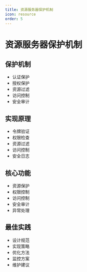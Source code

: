 ```yaml
---
title: 资源服务器保护机制
icon: resource
order: 5
---
```


# 资源服务器保护机制

## 保护机制
- 认证保护
- 授权保护
- 资源过滤
- 访问控制
- 安全审计

## 实现原理
- 令牌验证
- 权限检查
- 资源过滤
- 访问控制
- 安全日志

## 核心功能
- 资源保护
- 权限控制
- 访问控制
- 安全审计
- 异常处理

## 最佳实践
- 设计规范
- 实现策略
- 优化方法
- 监控方案
- 维护建议
